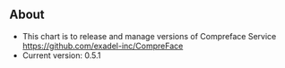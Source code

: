 ## About
- This chart is to release and manage versions of Compreface Service https://github.com/exadel-inc/CompreFace
- Current version: 0.5.1